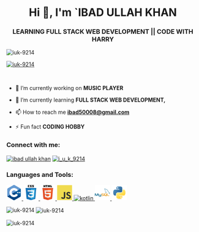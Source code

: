 <h1 align="center">Hi 👋, I'm `IBAD ULLAH KHAN</h1>
<h3 align="center">LEARNING FULL STACK WEB DEVELOPMENT || CODE WITH HARRY</h3>

<p align="left"> <img src="https://komarev.com/ghpvc/?username=iuk-9214&label=Profile%20views&color=0e75b6&style=flat" alt="iuk-9214" /> </p>

<p align="left"> <a href="https://github.com/ryo-ma/github-profile-trophy"><img src="https://github-profile-trophy.vercel.app/?username=iuk-9214" alt="iuk-9214" /></a> </p>

<p align="left"> <a href="https://twitter.com/" target="blank"><img src="https://img.shields.io/twitter/follow/?logo=twitter&style=for-the-badge" alt="" /></a> </p>

- 🔭 I’m currently working on **MUSIC PLAYER**

- 🌱 I’m currently learning **FULL STACK WEB DEVELOPMENT,**

- 📫 How to reach me **ibad50008@gmail.com**

- ⚡ Fun fact **CODING HOBBY**

<h3 align="left">Connect with me:</h3>
<p align="left">
<a href="https://fb.com/ibad ullah khan" target="blank"><img align="center" src="https://raw.githubusercontent.com/rahuldkjain/github-profile-readme-generator/master/src/images/icons/Social/facebook.svg" alt="ibad ullah khan" height="30" width="40" /></a>
<a href="https://instagram.com/i_u_k_9214" target="blank"><img align="center" src="https://raw.githubusercontent.com/rahuldkjain/github-profile-readme-generator/master/src/images/icons/Social/instagram.svg" alt="i_u_k_9214" height="30" width="40" /></a>
</p>

<h3 align="left">Languages and Tools:</h3>
<p align="left"> <a href="https://www.w3schools.com/cpp/" target="_blank" rel="noreferrer"> <img src="https://raw.githubusercontent.com/devicons/devicon/master/icons/cplusplus/cplusplus-original.svg" alt="cplusplus" width="40" height="40"/> </a> <a href="https://www.w3schools.com/css/" target="_blank" rel="noreferrer"> <img src="https://raw.githubusercontent.com/devicons/devicon/master/icons/css3/css3-original-wordmark.svg" alt="css3" width="40" height="40"/> </a> <a href="https://www.w3.org/html/" target="_blank" rel="noreferrer"> <img src="https://raw.githubusercontent.com/devicons/devicon/master/icons/html5/html5-original-wordmark.svg" alt="html5" width="40" height="40"/> </a> <a href="https://developer.mozilla.org/en-US/docs/Web/JavaScript" target="_blank" rel="noreferrer"> <img src="https://raw.githubusercontent.com/devicons/devicon/master/icons/javascript/javascript-original.svg" alt="javascript" width="40" height="40"/> </a> <a href="https://kotlinlang.org" target="_blank" rel="noreferrer"> <img src="https://www.vectorlogo.zone/logos/kotlinlang/kotlinlang-icon.svg" alt="kotlin" width="40" height="40"/> </a> <a href="https://www.mysql.com/" target="_blank" rel="noreferrer"> <img src="https://raw.githubusercontent.com/devicons/devicon/master/icons/mysql/mysql-original-wordmark.svg" alt="mysql" width="40" height="40"/> </a> <a href="https://www.python.org" target="_blank" rel="noreferrer"> <img src="https://raw.githubusercontent.com/devicons/devicon/master/icons/python/python-original.svg" alt="python" width="40" height="40"/> </a> </p>

<p><img align="left" src="https://github-readme-stats.vercel.app/api/top-langs?username=iuk-9214&show_icons=true&locale=en&layout=compact" alt="iuk-9214" /></p>

<p>&nbsp;<img align="center" src="https://github-readme-stats.vercel.app/api?username=iuk-9214&show_icons=true&locale=en" alt="iuk-9214" /></p>

<p><img align="center" src="https://github-readme-streak-stats.herokuapp.com/?user=iuk-9214&" alt="iuk-9214" /></p>
